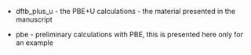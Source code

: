 
* dftb_plus_u - the PBE+U calculations - the material presented in the manuscript

* pbe - preliminary calculations with PBE, this is presented here only for an example

